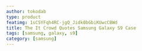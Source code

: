 ```yaml
---
author: tokodab
type: product
featimg: 1sCSYFqh4RC-jgQ_Jidk0bGbiKUwcCBWd
title: The It Crowd Quotes Samsung Galaxy S9 Case
tags: [samsung, galaxy, s9]
category: [samsung]
---
```

